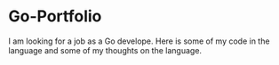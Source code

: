 # Go-Portfolio
I am looking for a job as a Go develope. Here is some of my code in the language and some of my thoughts on the language.
